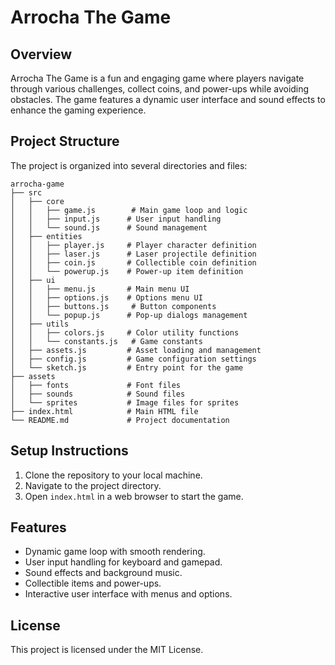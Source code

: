 # Arrocha The Game

## Overview
Arrocha The Game is a fun and engaging game where players navigate through various challenges, collect coins, and power-ups while avoiding obstacles. The game features a dynamic user interface and sound effects to enhance the gaming experience.

## Project Structure
The project is organized into several directories and files:

```
arrocha-game
├── src
│   ├── core
│   │   ├── game.js        # Main game loop and logic
│   │   ├── input.js      # User input handling
│   │   └── sound.js      # Sound management
│   ├── entities
│   │   ├── player.js     # Player character definition
│   │   ├── laser.js      # Laser projectile definition
│   │   ├── coin.js       # Collectible coin definition
│   │   └── powerup.js    # Power-up item definition
│   ├── ui
│   │   ├── menu.js       # Main menu UI
│   │   ├── options.js    # Options menu UI
│   │   ├── buttons.js     # Button components
│   │   └── popup.js      # Pop-up dialogs management
│   ├── utils
│   │   ├── colors.js     # Color utility functions
│   │   └── constants.js   # Game constants
│   ├── assets.js         # Asset loading and management
│   ├── config.js         # Game configuration settings
│   └── sketch.js         # Entry point for the game
├── assets
│   ├── fonts             # Font files
│   ├── sounds            # Sound files
│   └── sprites           # Image files for sprites
├── index.html            # Main HTML file
└── README.md             # Project documentation
```

## Setup Instructions
1. Clone the repository to your local machine.
2. Navigate to the project directory.
3. Open `index.html` in a web browser to start the game.

## Features
- Dynamic game loop with smooth rendering.
- User input handling for keyboard and gamepad.
- Sound effects and background music.
- Collectible items and power-ups.
- Interactive user interface with menus and options.

## License
This project is licensed under the MIT License.